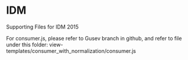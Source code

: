 # IDM
Supporting Files for IDM 2015

For consumer.js, please refer to Gusev branch in github, and refer to file under this folder: view-templates/consumer\_with\_normalization/consumer.js